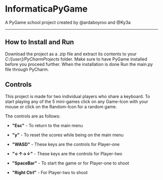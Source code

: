 # InformaticaPyGame
A PyGame school project created by @ardaboyroo and @Ky3a

---

## How to Install and Run
Download the project as a .zip file and extract its contents to your 
*C:/[user]/PyCharmProjects* folder. Make sure to have PyGame installed before you proceed further. When the installation is done Run the main.py file through PyCharm.


## Controls
This project is made for two individual players who share a keyboard.
To start playing any of the 5 mini-games click on any Game-Icon with your mouse or click on the Random-Icon for a random game. 


The controls are as follows:

* **"Esc"** - To return to the main menu

* **"y"** - To reset the scores while being on the main menu

* **"WASD"** - These keys are the controls for Player-one

* **"←↑→↓"** - These keys are the controls for Player-two

* **"SpaceBar"** - To start the game or for Player-one to shoot

* **"Right Ctrl"** - For Player-two to shoot
